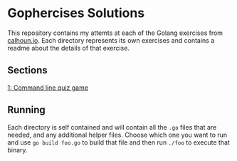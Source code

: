 # Gophercises Solutions


This repository contains my attemts at each of the Golang exercises from [calhoun.io](https://courses.calhoun.io/courses/cor_gophercises). Each directory represents its own exercises and contains a readme about the details of that exercise.

## Sections
[1: Command line quiz game](https://github.com/Coutlaw/gophercises_solutions/tree/master/Exercise1)


## Running

Each directory is self contained and will contain all the `.go` files that are needed, and any additional helper files. Choose which one you want to run and use `go build foo.go` to build that file and then run `./foo` to execute that binary.

